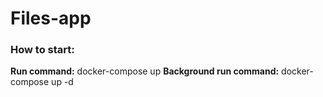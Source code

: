 # Files-app

### How to start:
  **Run command:** docker-compose up
  **Background run command:** docker-compose up -d
